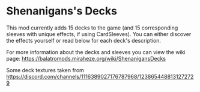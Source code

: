 # Shenanigans's Decks
This mod currently adds 15 decks to the game (and 15 corresponding sleeves with unique effects, if using CardSleeves). You can either discover the effects yourself or read below for each deck's description.

For more information about the decks and sleeves you can view the wiki page: https://balatromods.miraheze.org/wiki/ShenanigansDecks

Some deck textures taken from https://discord.com/channels/1116389027176787968/1238654488131272729
